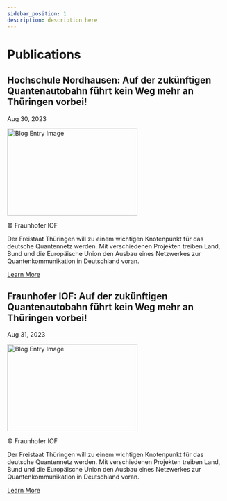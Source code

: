 ```yaml
---
sidebar_position: 1
description: description here
---
```


# Publications

<div class="container">
<div class="blog-card">
        <h2 class="entry-title">Hochschule Nordhausen: Auf der zukünftigen Quantenautobahn führt kein Weg mehr an Thüringen vorbei!</h2>
        <p class="entry-date">Aug 30, 2023</p>
        <div class="entry-content">
            <div class="image-container">
            <img src="https://www.hs-nordhausen.de/fileadmin/_processed_/c/0/csm_QnetQ-Huehn-Fraunhofer-IOF-web_47b0d0fe2e.jpg" width="300" height="200" alt="Blog Entry Image" class="entry-image">
                <p class="image-copyright">© Fraunhofer IOF</p>
            </div>
            <div class="entry-description">
                <p>Der Freistaat Thüringen will zu einem wichtigen Knotenpunkt für das deutsche Quantennetz werden. Mit verschiedenen Projekten treiben Land, Bund und die Europäische Union den Ausbau eines Netzwerkes zur Quantenkommunikation in Deutschland voran.</p>
                <a href="https://www.hs-nordhausen.de/aktuelles/pressearchiv/pressemeldung-details/2028-auf-der-zukuenftigen-quantenautobahn-fuehrt-kein-weg-mehr-an-thueringen-vorbei/29bffe723429bb9be073d4c35f4904f4/" class="learn-more">Learn More</a>
            </div>
    </div>
    </div>

<div class="blog-card">
        <h2 class="entry-title">Fraunhofer IOF: Auf der zukünftigen Quantenautobahn führt kein Weg mehr an Thüringen vorbei!</h2>
        <p class="entry-date">Aug 31, 2023</p>
        <div class="entry-content">
            <div class="image-container">
            <img src="https://www.iof.fraunhofer.de/de/presse-medien/pressemitteilungen/2023/Startschuss-Q-net-Q-2023/jcr:content/fixedContent/pressArticleParsys/textwithasset_copy_c_414821236/imageComponent/image.img.4col.large.jpg/1693464206778/QnetQ-Quantennetz-Thueringen-web.jpg" width="300" height="200" alt="Blog Entry Image" class="entry-image">
                <p class="image-copyright">© Fraunhofer IOF</p>
            </div>
            <div class="entry-description">
                <p>Der Freistaat Thüringen will zu einem wichtigen Knotenpunkt für das deutsche Quantennetz werden. Mit verschiedenen Projekten treiben Land, Bund und die Europäische Union den Ausbau eines Netzwerkes zur Quantenkommunikation in Deutschland voran.</p>
                <a href="https://www.iof.fraunhofer.de/de/presse-medien/pressemitteilungen/2023/Startschuss-Q-net-Q-2023.html#:~:text=Bis%20voraussichtlich%20Ende%202024%20sind,Th%C3%BCringen%20vorbei%C2%AB%2C%20kommentierte%20Prof" class="learn-more">Learn More</a>
            </div>
    </div>
    </div>
        <!-- Add more blog-card elements as needed -->
</div>

